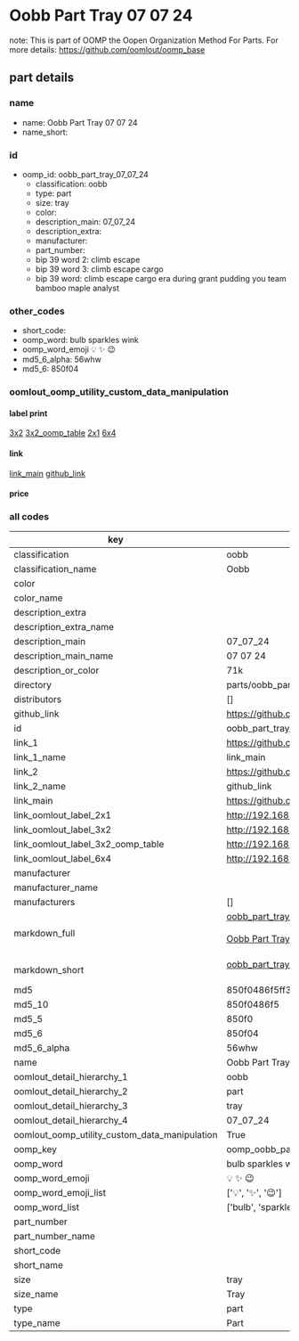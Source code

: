 # Oobb Part Tray 07 07 24  

note: This is part of OOMP the Oopen Organization Method For Parts. For more details: https://github.com/oomlout/oomp_base

##  part details





### name
* name: Oobb Part Tray 07 07 24
* name_short: 
### id
* oomp_id: oobb_part_tray_07_07_24
  * classification: oobb
  * type: part
  * size: tray
  * color: 
  * description_main: 07_07_24
  * description_extra: 
  * manufacturer: 
  * part_number: 
  * bip 39 word 2: climb escape
  * bip 39 word 3: climb escape cargo
  * bip 39 word: climb escape cargo era during grant pudding you team bamboo maple analyst

### other_codes
* short_code: 
* oomp_word: bulb sparkles wink
* oomp_word_emoji :bulb: :sparkles: :wink:
* md5_6_alpha: 56whw
* md5_6: 850f04






### oomlout_oomp_utility_custom_data_manipulation
#### label print
[3x2](http://192.168.1.245:1112/?label=oomp%2056whw)
[3x2_oomp_table](http://192.168.1.107:1112/?label=oomp%2056whw)
[2x1](http://192.168.1.242:1112/?label=oomp%2056whw)
[6x4](http://192.168.1.55:1112/?label=oomp%2056whw)    

#### link

[link_main](https://github.com/oomlout/oomlout_oomp_current_version_messy/tree/main/parts/oobb_part_tray_07_07_24) [github_link](https://github.com/oomlout/oomlout_oomp_part_src/tree/main/parts/oobb_part_tray_07_07_24)                             

#### price







### all codes 
| key | value |  
| --- | --- |  
| classification | oobb |  
| classification_name | Oobb |  
| color |  |  
| color_name |  |  
| description_extra |  |  
| description_extra_name |  |  
| description_main | 07_07_24 |  
| description_main_name | 07 07 24 |  
| description_or_color | 71k |  
| directory | parts/oobb_part_tray_07_07_24 |  
| distributors | [] |  
| github_link | https://github.com/oomlout/oomlout_oomp_part_src/tree/main/parts/oobb_part_tray_07_07_24 |  
| id | oobb_part_tray_07_07_24 |  
| link_1 | https://github.com/oomlout/oomlout_oomp_current_version_messy/tree/main/parts/oobb_part_tray_07_07_24 |  
| link_1_name | link_main |  
| link_2 | https://github.com/oomlout/oomlout_oomp_part_src/tree/main/parts/oobb_part_tray_07_07_24 |  
| link_2_name | github_link |  
| link_main | https://github.com/oomlout/oomlout_oomp_current_version_messy/tree/main/parts/oobb_part_tray_07_07_24 |  
| link_oomlout_label_2x1 | http://192.168.1.242:1112/?label=oomp%2056whw |  
| link_oomlout_label_3x2 | http://192.168.1.245:1112/?label=oomp%2056whw |  
| link_oomlout_label_3x2_oomp_table | http://192.168.1.107:1112/?label=oomp%2056whw |  
| link_oomlout_label_6x4 | http://192.168.1.55:1112/?label=oomp%2056whw |  
| manufacturer |  |  
| manufacturer_name |  |  
| manufacturers | [] |  
| markdown_full | [oobb_part_tray_07_07_24](https://github.com/oomlout/oomlout_oomp_current_version_messy/tree/main/parts/oobb_part_tray_07_07_24)<br>[](https://github.com/oomlout/oomlout_oomp_current_version_messy/tree/main/parts/oobb_part_tray_07_07_24)<br>[Oobb Part Tray 07 07 24](https://github.com/oomlout/oomlout_oomp_current_version_messy/tree/main/parts/oobb_part_tray_07_07_24)<br><br> |  
| markdown_short | [oobb_part_tray_07_07_24](https://github.com/oomlout/oomlout_oomp_current_version_messy/tree/main/parts/oobb_part_tray_07_07_24)<br><br> |  
| md5 | 850f0486f5ff35a596a214c445534158 |  
| md5_10 | 850f0486f5 |  
| md5_5 | 850f0 |  
| md5_6 | 850f04 |  
| md5_6_alpha | 56whw |  
| name | Oobb Part Tray 07 07 24 |  
| oomlout_detail_hierarchy_1 | oobb |  
| oomlout_detail_hierarchy_2 | part |  
| oomlout_detail_hierarchy_3 | tray |  
| oomlout_detail_hierarchy_4 | 07_07_24 |  
| oomlout_oomp_utility_custom_data_manipulation | True |  
| oomp_key | oomp_oobb_part_tray_07_07_24 |  
| oomp_word | bulb sparkles wink |  
| oomp_word_emoji | :bulb: :sparkles: :wink: |  
| oomp_word_emoji_list | [':bulb:', ':sparkles:', ':wink:'] |  
| oomp_word_list | ['bulb', 'sparkles', 'wink'] |  
| part_number |  |  
| part_number_name |  |  
| short_code |  |  
| short_name |  |  
| size | tray |  
| size_name | Tray |  
| type | part |  
| type_name | Part |  
